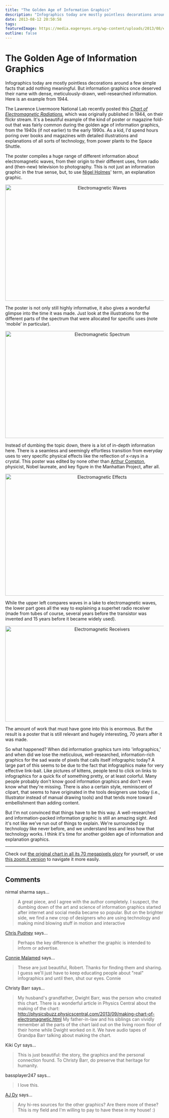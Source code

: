```yaml
---
title: "The Golden Age of Information Graphics"
description: "Infographics today are mostly pointless decorations around a few simple facts that add nothing meaningful. But information graphics once deserved their name with dense, meticulously-drawn, well-researched information. Here is an example from 1944."
date: 2013-08-12 20:50:58
tags: 
featuredImage: https://media.eagereyes.org/wp-content/uploads/2013/08/electromagnetic-teaser.jpg
outline: false
---
```


# The Golden Age of Information Graphics

Infographics today are mostly pointless decorations around a few simple facts that add nothing meaningful. But information graphics once deserved their name with dense, meticulously-drawn, well-researched information. Here is an example from 1944.

The Lawrence Livermoore National Lab recently posted this <em><a href="http://www.flickr.com/photos/llnl/9403051123/">Chart of Electromagnetic Radiations</a>,</em> which was originally published in 1944, on their flickr stream. It's a beautiful example of the kind of poster or magazine fold-out that was fairly common during the golden age of information graphics, from the 1940s (if not earlier) to the early 1990s. As a kid, I'd spend hours poring over books and magazines with detailed illustrations and explanations of all sorts of technology, from power plants to the Space Shuttle.

The poster compiles a huge range of different information about electromagnetic waves, from their origin to their different uses, from radio and (then-new) television to photography. This is not just an information graphic in the true sense, but, to use <a title="List of Influences: Nigel Holmes" href="/influences/nigel-holmes">Nigel Holmes</a>' term, an explanation graphic.

<p align="center"><img class="aligncenter size-medium wp-image-2568" alt="Electromagnetic Waves" src="https://media.eagereyes.org/wp-content/uploads/2013/08/electromagnetic-waves.jpg" width="600" height="369" /></p>

The poster is not only still highly informative, it also gives a wonderful glimpse into the time it was made. Just look at the illustrations for the different parts of the spectrum that were allocated for specific uses (note 'mobile' in particular).

<p align="center"><img class="aligncenter size-medium wp-image-2566" alt="Electromagnetic Spectrum" src="https://media.eagereyes.org/wp-content/uploads/2013/08/electromagnetic-spectrum.jpg" width="600" height="340" /></p>

Instead of dumbing the topic down, there is a lot of in-depth information here. There is a seamless and seemingly effortless transition from everyday uses to very specific physical effects like the reflection of x-rays in a crystal. This poster was edited by none other than <a href="http://en.wikipedia.org/wiki/Arthur_Compton">Arthur Compton</a>, physicist, Nobel laureate, and key figure in the Manhattan Project, after all.

<p align="center"><img class="aligncenter size-medium wp-image-2564" alt="Electromagnetic Effects" src="https://media.eagereyes.org/wp-content/uploads/2013/08/electromagnetic-effects.jpg" width="600" height="387" /></p>

While the upper left compares waves in a lake to electromagnetic waves, the lower part goes all the way to explaining a superhet radio receiver (made from tubes of course, several years before the transistor was invented and 15 years before it became widely used).

<p align="center"><img class="aligncenter size-medium wp-image-2565" alt="Electromagnetic Receivers" src="https://media.eagereyes.org/wp-content/uploads/2013/08/electromagnetic-receivers.jpg" width="600" height="304" /></p>

The amount of work that must have gone into this is enormous. But the result is a poster that is still relevant and hugely interesting, 70 years after it was made.

So what happened? When did information graphics turn into 'infographics,' and when did we lose the meticulous, well-researched, information-rich graphics for the sad waste of pixels that calls itself infographic today? A large part of this seems to be due to the fact that infographics make for very effective link-bait. Like pictures of kittens, people tend to click on links to infographics for a quick fix of something pretty, or at least colorful. Many people probably don't know good information graphics and don't even know what they're missing. There is also a certain style, reminiscent of clipart, that seems to have originated in the tools designers use today (i.e., Illustrator instead of manual drawing tools) and that tends more toward embellishment than adding content.

But I'm not convinced that things have to be this way. A well-researched and information-packed information graphic is still an amazing sight. And it's not like we've run out of things to explain. We're surrounded by technology like never before, and we understand less and less how that technology works. I think it's time for another golden age of information and explanation graphics.

<hr />

Check out <a href="http://www.flickr.com/photos/llnl/9403051123/">the original chart in all its 70 megapixels glory</a> for yourself, or use <a href="http://zoom.it/IwPh">this zoom.it version</a> to navigate it more easily.


<PostedBy />


<aside class="comments">

---
## Comments

nirmal sharma says…
>	A great piece, and I agree with the author completely. I suspect, the dumbing down of the art and science of information graphics started after internet and social media became so popular. But on the brighter side, we find a new crop of designers who are using technology and making mind blowing stuff in motion and interactive

<a href="http://vislives.wordpress.com" rel="nofollow noopener" target="_blank">Chris Pudney</a> says…
>	Perhaps the key difference is whether the graphic is intended to inform or advertise.

<a href="http://understandinggraphics.com" rel="nofollow noopener" target="_blank">Connie Malamed</a> says…
>	These are just beautiful, Robert. Thanks for finding them and sharing. I guess we'll just have to keep educating people about "real" infographics and until then, shut our eyes.
>	Connie

Christy Barr says…
>	My husband's grandfather, Dwight Barr, was the person who created this chart.  There is a wonderful article in Physics Central about the making of the chart:  http://physicsbuzz.physicscentral.com/2013/09/making-chart-of-electromagnetic.html
>	My father-in-law and his siblings can vividly remember all the parts of the chart laid out on the living room floor of their home while Dwight worked on it. We have audio tapes of Grandpa Barr talking about making the chart.

Kiki Cyr says…
>	This is just beautiful: the story, the graphics and the personal connection found. To Christy Barr, do preserve that heritage for humanity.

bassplayer247 says…
>	I love this.

<a href="https://plus.google.com/108477314352558454633" rel="nofollow noopener" target="_blank">AJ Dy</a> says…
>	Any hi-res sources for the other graphics? Are there more of these? This is my field and I'm willing to pay to have these in my house! :)

</aside>


